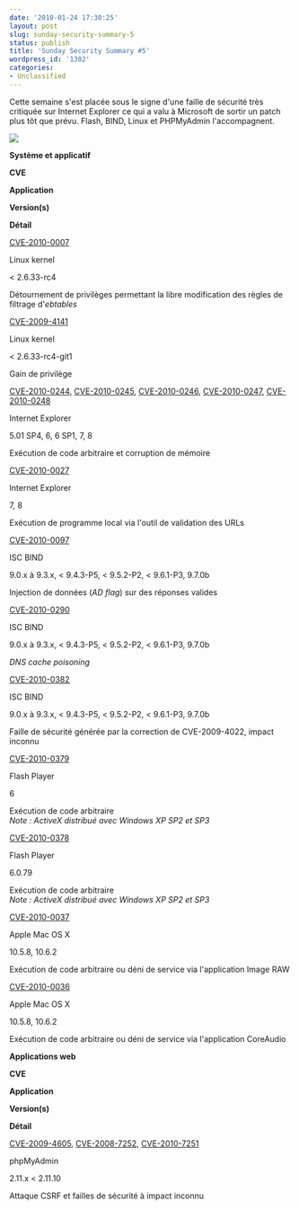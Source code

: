 ```yaml
---
date: '2010-01-24 17:30:25'
layout: post
slug: sunday-security-summary-5
status: publish
title: 'Sunday Security Summary #5'
wordpress_id: '1302'
categories:
- Unclassified
---
```


Cette semaine s'est placée sous le signe d'une faille de sécurité très critiquée sur Internet Explorer ce qui a valu à Microsoft de sortir un patch plus tôt que prévu. Flash, BIND, Linux et PHPMyAdmin l'accompagnent.








[![](http://blog.kdecherf.com/wp-content/uploads/2009/12/3S.png)](http://blog.kdecherf.com/wp-content/uploads/2009/12/3S.png)








**Système et applicatif**













**CVE**






**Application**






**Version(s)**






**Détail**







[CVE-2010-0007](http://web.nvd.nist.gov/view/vuln/detail?vulnId=CVE-2010-0007)


Linux kernel


< 2.6.33-rc4


Détournement de privilèges permettant la libre modification des règles de filtrage d'_ebtables_






[CVE-2009-4141](http://web.nvd.nist.gov/view/vuln/detail?vulnId=CVE-2009-4141)


Linux kernel


< 2.6.33-rc4-git1


Gain de privilège






[CVE-2010-0244](http://web.nvd.nist.gov/view/vuln/detail?vulnId=CVE-2010-0244), [CVE-2010-0245](http://web.nvd.nist.gov/view/vuln/detail?vulnId=CVE-2010-0245), [CVE-2010-0246](http://web.nvd.nist.gov/view/vuln/detail?vulnId=CVE-2010-0246), [CVE-2010-0247](http://web.nvd.nist.gov/view/vuln/detail?vulnId=CVE-2010-0247), [CVE-2010-0248](http://web.nvd.nist.gov/view/vuln/detail?vulnId=CVE-2010-0248)


Internet Explorer


5.01 SP4, 6, 6 SP1, 7, 8


Exécution de code arbitraire et corruption de mémoire






[CVE-2010-0027](http://web.nvd.nist.gov/view/vuln/detail?vulnId=CVE-2010-0027)


Internet Explorer


7, 8


Exécution de programme local via l'outil de validation des URLs






[CVE-2010-0097](http://web.nvd.nist.gov/view/vuln/detail?vulnId=CVE-2010-0097)


ISC BIND


9.0.x à 9.3.x, < 9.4.3-P5, < 9.5.2-P2, < 9.6.1-P3, 9.7.0b


Injection de données (_AD flag_) sur des réponses valides






[CVE-2010-0290](http://web.nvd.nist.gov/view/vuln/detail?vulnId=CVE-2010-0290)


ISC BIND


9.0.x à 9.3.x, < 9.4.3-P5, < 9.5.2-P2, < 9.6.1-P3, 9.7.0b


_DNS cache poisoning_






[CVE-2010-0382](http://web.nvd.nist.gov/view/vuln/detail?vulnId=CVE-2010-0382)


ISC BIND


9.0.x à 9.3.x, < 9.4.3-P5, < 9.5.2-P2, < 9.6.1-P3, 9.7.0b


Faille de sécurité générée par la correction de CVE-2009-4022, impact inconnu






[CVE-2010-0379](http://web.nvd.nist.gov/view/vuln/detail?vulnId=CVE-2010-0379)


Flash Player


6


Exécution de code arbitraire            
_Note : ActiveX distribué avec Windows XP SP2 et SP3_






[CVE-2010-0378](http://web.nvd.nist.gov/view/vuln/detail?vulnId=CVE-2010-0378)


Flash Player


6.0.79


Exécution de code arbitraire            
_Note : ActiveX distribué avec Windows XP SP2 et SP3_






[CVE-2010-0037](http://web.nvd.nist.gov/view/vuln/detail?vulnId=CVE-2010-0037)


Apple Mac OS X


10.5.8, 10.6.2


Exécution de code arbitraire ou déni de service via l'application Image RAW






[CVE-2010-0036](http://web.nvd.nist.gov/view/vuln/detail?vulnId=CVE-2010-0036)


Apple Mac OS X


10.5.8, 10.6.2


Exécution de code arbitraire ou déni de service via l'application CoreAudio









**Applications web**













**CVE**






**Application**






**Version(s)**






**Détail**







[CVE-2009-4605](http://web.nvd.nist.gov/view/vuln/detail?vulnId=CVE-2009-4605), [CVE-2008-7252](http://web.nvd.nist.gov/view/vuln/detail?vulnId=CVE-2008-7252), [CVE-2010-7251](http://web.nvd.nist.gov/view/vuln/detail?vulnId=CVE-2008-7251)


phpMyAdmin


2.11.x < 2.11.10


Attaque CSRF et failles de sécurité à impact inconnu





